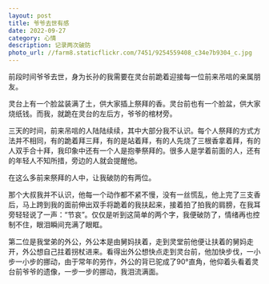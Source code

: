```yaml
---
layout: post
title: 爷爷去世有感
date: 2022-09-27
category: 心情
description: 记录两次破防
photo_url: //farm8.staticflickr.com/7451/9254559408_c34e7b9304_c.jpg
---
```


前段时间爷爷去世，身为长孙的我需要在灵台前跪着迎接每一位前来吊唁的亲属朋友。

灵台上有一个脸盆装满了土，供大家插上祭拜的香。灵台前也有一个脸盆，供大家烧纸钱。而我，就跪在灵台的左后方，爷爷的棺材旁。

三天的时间，前来吊唁的人陆陆续续，其中大部分我不认识。每个人祭拜的方式方法并不相同，有的跪着拜三拜，有的是站着拜，有的人先烧了三根香拿着拜，有的人双手合十拜，我印象中还有一个人是抱拳祭拜的。很多人是学着前面的人，还有的年轻人不知所措，旁边的人就会提醒他。

在这么多前来祭拜的人中，让我破防的有两位。

那个大叔我并不认识，他每一个动作都不紧不慢，没有一丝慌乱，他上完了三支香后，马上跨到我的面前伸出双手将跪着的我扶起来，接着拍了拍我的肩膀，在我耳旁轻轻说了一声：“节哀”。仅仅是听到这简单的两个字，我便破防了，情绪再也控制不住，眼泪瞬间充满了眼眶。

第二位是我堂弟的外公，外公本是由舅妈扶着，走到灵堂前他便让扶着的舅妈走开，外公想自己拄着拐杖进来。看得出外公想快点走到灵台前，他加快步伐，一小步一小步的挪动，由于常年的劳作，外公的背已驼成了90°直角，他仰着头看着灵台前爷爷的遗像，一步一步的挪动，我泪流满面。
